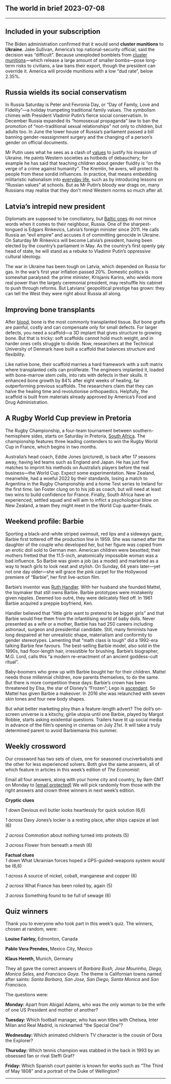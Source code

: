 ## The world in brief 2023-07-08

----------

## Included in your subscription



The Biden administration confirmed that it would send <strong>cluster munitions</strong> to <strong>Ukraine</strong>. Jake Sullivan, America’s top national-security official, said the decision was “difficult”. Because unexploded bomblets from [cluster munitions](https://www.economist.com/europe/2023/07/04/ukraine-wants-american-cluster-bombs-quickly)—which release a large amount of smaller bombs—pose long-term risks to civilians, a law bans their export, though the president can override it. America will provide munitions with a low “dud rate”, below 2.35%.

## Russia wields its social conservatism

In Russia Saturday is Peter and Fevronia Day, or “Day of Family, Love and Fidelity”—a holiday trumpeting traditional family values. The symbolism chimes with President Vladimir Putin’s fierce social conservatism. In December Russia expanded its “homosexual propaganda” law to ban the promotion of “non-traditional sexual relationships” not only to children, but adults too. In June the lower house of Russia’s parliament passed a bill banning gender-reassignment surgery and the changing of a person’s gender on official documents. 

Mr Putin uses what he sees as a clash of [values](https://www.economist.com/briefing/2022/07/28/vladimir-putin-is-in-thrall-to-a-distinctive-brand-of-russian-fascism) to justify his invasion of Ukraine. He paints Western societies as hotbeds of debauchery; for example he has said that teaching children about gender fluidity is “on the verge of a crime against humanity”. The Kremlin, he avers, will protect its people from these sordid influences. In practice, that means embedding militaristic nationalism into [everyday life](https://www.economist.com/europe/2023/05/04/vladimir-putin-wants-to-militarise-russian-schools), such as by introducing lessons on “Russian values” at schools. But as Mr Putin’s bloody war drags on, many Russians may realise that they don’t mind Western norms so much after all.

## Latvia’s intrepid new president

Diplomats are supposed to be conciliatory, but [Baltic ones](https://www.economist.com/europe/2023/07/06/the-baltic-states-fear-that-nato-is-being-complacent) do not mince words when it comes to their neighbour, Russia. One of the sharpest-tongued is Edgars Rinkevics, Latvia’s foreign minister since 2011. He calls Russia an “evil empire” and accuses it of committing genocide in Ukraine. On Saturday Mr Rinkevics will become Latvia’s president, having been elected by the country’s parliament in May. As the country’s first openly gay head of state, he will stand as a rebuke to Vladimir Putin’s oppressive cultural ideology.

The war in Ukraine has been tough on Latvia, which depended on Russia for gas. In the war’s first year inflation passed 20%. Domestic politics is somewhat paralysed: the prime minister, Krisjanis Karins, who wields more real power than the largely ceremonial president, may reshuffle his cabinet to push through reforms. But Latvians’ geopolitical prestige has grown: they can tell the West they were right about Russia all along.

## Improving bone transplants

After [blood](https://www.economist.com/science-and-technology/2022/11/09/blood-cells-made-in-a-lab-have-been-infused-into-people), bone is the most commonly transplanted tissue. But bone grafts are painful, costly and can compensate only for small defects. For larger defects, you need a scaffold—a 3D implant that gives structure to growing bone. But that is tricky: soft scaffolds cannot hold much weight, and in harder ones cells struggle to divide. Now, researchers at the Technical University of Denmark have built a scaffold that balances structure and flexibility.

Like native bone, their scaffold marries a hard framework with a soft matrix where transplanted cells can proliferate. The engineers implanted it, loaded with bone-marrow stem cells, into rats with defects in their skulls. It enhanced bone growth by 84% after eight weeks of healing, far outperforming previous scaffolds. The researchers claim that they can halve the healing time and revolutionise orthopaedics. Helpfully, the scaffold is built from materials already approved by America’s Food and Drug Administration.

## A Rugby World Cup preview in Pretoria

The Rugby Championship, a four-team tournament between southern-hemisphere sides, starts on Saturday in Pretoria, [South Africa](https://www.economist.com/culture/2022/09/22/rugby-brings-south-africa-together-if-only-for-80-minutes). The championship features three leading contenders to win the Rugby World Cup in France, which begins in two months. 

Australia’s head coach, Eddie Jones (pictured), is back after 17 seasons away, having led teams such as England and Japan. He has just five matches to imprint his methods on Australia’s players before the real business—the World Cup. Expect some experimentation. New Zealand, meanwhile, had a woeful 2022 by their standards, losing a match to Argentina in the Rugby Championship and a home Test series to Ireland for the first time. Ian Foster clung on to his job as coach, but will need at least two wins to build confidence for France. Finally, South Africa have an experienced, settled squad and will aim to inflict a psychological blow on New Zealand, a team they might meet in the World Cup quarter-finals.

## Weekend profile: Barbie

Sporting a black-and-white striped swimsuit, red lips and a sideways gaze, Barbie first tottered off the production line in 1959. She was named after the daughter of the couple who developed her, but her figure was copied from an erotic doll sold to German men. American children were besotted; their mothers fretted that the 11.5-inch, anatomically impossible woman was a bad influence. So Barbie was given a job (as a model) and marketed as a way to teach girls to look neat and stylish. On Sunday, 64 years later—yet not one day older—she will grace the pink carpet for the Hollywood premiere of “Barbie”, her first live-action film.

Barbie’s inventor was [Ruth Handler](https://www.economist.com/obituary/2002/05/02/ruth-handler). With her husband she founded Mattel, the toymaker that still owns Barbie. Barbie prototypes were mistakenly given nipples. Deemed too outré, they were delicately filed off. In 1961 Barbie acquired a preppie boyfriend, Ken. 

Handler believed that “little girls want to pretend to be bigger girls” and that Barbie would free them from the infantilising world of baby dolls. Never presented as a wife or a mother, Barbie has had 250 careers including astronaut, surgeon and presidential candidate. Still, many feminists have long despaired at her unrealistic shape, materialism and conformity to gender stereotypes. Lamenting that “math class is tough” did a 1992-era talking Barbie few favours. The best-selling Barbie model, also sold in the 1990s, had floor-length hair, irresistible for brushing. Barbie’s biographer, M.G. Lord, calls this “a modern re-enactment of an ancient goddess-cult ritual”.

Baby-boomers who grew up with Barbie bought her for their children. Mattel needs those millennial children, now parents themselves, to do the same. But there is more competition these days: Barbie’s crown has been threatened by Elsa, the star of Disney’s “Frozen”; Lego is [ascendant](https://www.economist.com/business/2019/07/27/why-chinese-parents-prefer-lego-to-barbie). So Mattel has given Barbie a makeover. In 2016 she was relaunched with seven skin tones and four new body shapes. 

But what better marketing ploy than a feature-length advert? The doll’s on-screen universe is a kitschy, girlie utopia until one Barbie, played by Margot Robbie, starts asking existential questions. Trailers have lit up social media in advance of the film’s opening in cinemas on July 21st. It will take a truly determined parent to avoid Barbiemania this summer.

## Weekly crossword

Our crossword has two sets of clues, one for seasoned cruciverbalists and the other for less experienced solvers. Both give the same answers, all of which feature in articles in this week’s edition of <em>The Economist</em>:

Email all four answers, along with your home city and country, by 9am GMT on Monday to [[email&#160;protected]](https://www.economist.com/cdn-cgi/l/email-protection) We will pick randomly from those with the right answers and crown three winners in next week’s edition.

<strong>Cryptic clues</strong>

<em>1 down</em> Devious evil butler looks heartlessly for quick solution (6,6) 

<em>1 across </em>Davy Jones’s locker is a resting place, after ships capsize at last (6) 

<em>2 across </em>Commotion about nothing turned into protests (5) 

<em>3 across</em> Flower from beneath a mesh (6) 

<strong>Factual clues</strong>  
<em>1 down</em> What Ukrainian forces hoped a GPS-guided-weapons system would be (6,6) 

<em>1 across </em>A source of nickel, cobalt, manganese and copper (6)

<em>2 across </em>What France has been roiled by, again (5)

<em>3 across</em> Something found to be full of sewage (6)

## Quiz winners

Thank you to everyone who took part in this week’s quiz. The winners, chosen at random, were: 

<strong>Louise Fairley, </strong>Edmonton, Canada

<strong>Pablo Vera Prendes, </strong>Mexico City, Mexico

<strong>Klaus Hereth, </strong>Munich, Germany

They all gave the correct answers of <em>Barbara Bush, Jose Mourinho, Diego, Monica Seles,</em> and<em> Francisco Goya</em>. The theme is Californian towns named after saints: <em>Santa Barbara, San Jose, San Diego, Santa Monica</em> and<em> San Francisco.</em>

The questions were:

<strong>Monday: </strong>Apart from Abigail Adams, who was the only woman to be the wife of one US President and mother of another?

<strong>Tuesday: </strong>Which football manager, who has won titles with Chelsea, Inter Milan and Real Madrid, is nicknamed “the Special One”?

<strong>Wednesday: </strong>Which animated children’s TV character is the cousin of Dora the Explorer?

<strong>Thursday: </strong>Which tennis champion was stabbed in the back in 1993 by an obsessed fan or rival Steffi Graf?

<strong>Friday: </strong>Which Spanish court painter is known for works such as “The Third of May 1808” and a portrait of the Duke of Wellington?

----------
